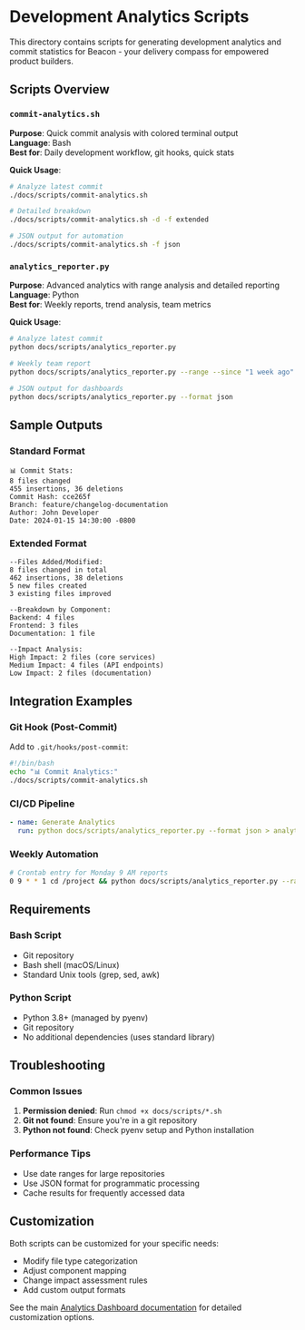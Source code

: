 # Development Analytics Scripts

This directory contains scripts for generating development analytics and commit statistics for Beacon - your delivery compass for empowered product builders.

## Scripts Overview

### `commit-analytics.sh`
**Purpose**: Quick commit analysis with colored terminal output  
**Language**: Bash  
**Best for**: Daily development workflow, git hooks, quick stats

**Quick Usage**:
```bash
# Analyze latest commit
./docs/scripts/commit-analytics.sh

# Detailed breakdown
./docs/scripts/commit-analytics.sh -d -f extended

# JSON output for automation
./docs/scripts/commit-analytics.sh -f json
```

### `analytics_reporter.py`
**Purpose**: Advanced analytics with range analysis and detailed reporting  
**Language**: Python  
**Best for**: Weekly reports, trend analysis, team metrics

**Quick Usage**:
```bash
# Analyze latest commit
python docs/scripts/analytics_reporter.py

# Weekly team report
python docs/scripts/analytics_reporter.py --range --since "1 week ago"

# JSON output for dashboards
python docs/scripts/analytics_reporter.py --format json
```

## Sample Outputs

### Standard Format
```
📊 Commit Stats:
8 files changed
455 insertions, 36 deletions
Commit Hash: cce265f
Branch: feature/changelog-documentation
Author: John Developer
Date: 2024-01-15 14:30:00 -0800
```

### Extended Format
```
--Files Added/Modified:
8 files changed in total
462 insertions, 38 deletions
5 new files created
3 existing files improved

--Breakdown by Component:
Backend: 4 files
Frontend: 3 files
Documentation: 1 file

--Impact Analysis:
High Impact: 2 files (core services)
Medium Impact: 4 files (API endpoints)
Low Impact: 2 files (documentation)
```

## Integration Examples

### Git Hook (Post-Commit)
Add to `.git/hooks/post-commit`:
```bash
#!/bin/bash
echo "📊 Commit Analytics:"
./docs/scripts/commit-analytics.sh
```

### CI/CD Pipeline
```yaml
- name: Generate Analytics
  run: python docs/scripts/analytics_reporter.py --format json > analytics.json
```

### Weekly Automation
```bash
# Crontab entry for Monday 9 AM reports
0 9 * * 1 cd /project && python docs/scripts/analytics_reporter.py --range --since "1 week ago"
```

## Requirements

### Bash Script
- Git repository
- Bash shell (macOS/Linux)
- Standard Unix tools (grep, sed, awk)

### Python Script
- Python 3.8+ (managed by pyenv)
- Git repository
- No additional dependencies (uses standard library)

## Troubleshooting

### Common Issues
1. **Permission denied**: Run `chmod +x docs/scripts/*.sh`
2. **Git not found**: Ensure you're in a git repository
3. **Python not found**: Check pyenv setup and Python installation

### Performance Tips
- Use date ranges for large repositories
- Use JSON format for programmatic processing
- Cache results for frequently accessed data

## Customization

Both scripts can be customized for your specific needs:
- Modify file type categorization
- Adjust component mapping
- Change impact assessment rules
- Add custom output formats

See the main [Analytics Dashboard documentation](../ANALYTICS_DASHBOARD.md) for detailed customization options.